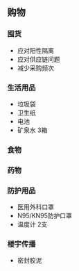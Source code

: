 ## 购物

### 囤货

- 应对阳性隔离
- 应对供应链问题
- 减少采购频次

### 生活用品

- 垃圾袋
- 卫生纸
- 电池
- 矿泉水 3箱

### 食物

### 药物

### 防护用品

- 医用外科口罩
- N95/KN95防护口罩
- 温度计 2支

### 楼宇传播

- 密封胶泥
